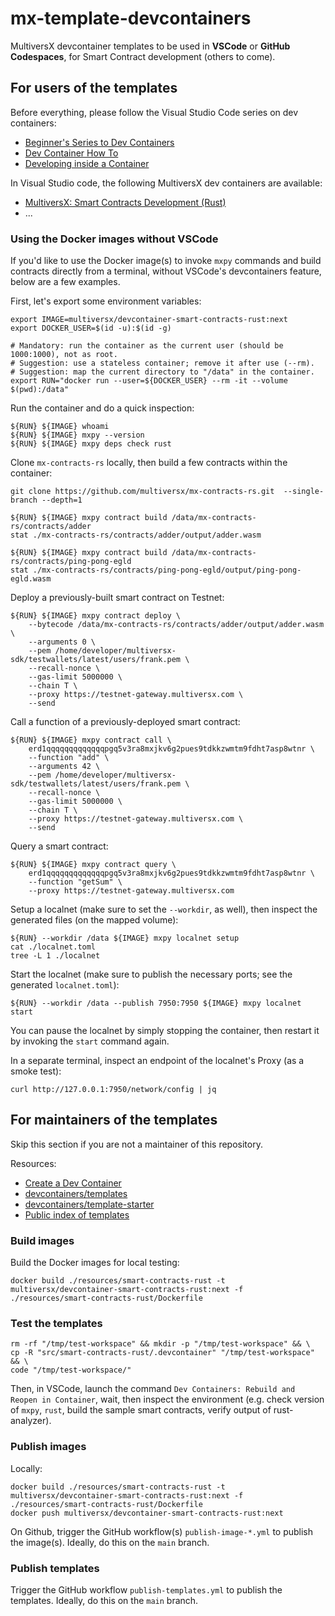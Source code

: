 # mx-template-devcontainers

MultiversX devcontainer templates to be used in **VSCode** or **GitHub Codespaces**, for Smart Contract development (others to come).

## For users of the templates

Before everything, please follow the Visual Studio Code series on dev containers:
 - [Beginner's Series to Dev Containers](https://youtube.com/playlist?list=PLj6YeMhvp2S5G_X6ZyMc8gfXPMFPg3O31)
 - [Dev Container How To](https://youtube.com/playlist?list=PLj6YeMhvp2S6GjVyDHTPp8tLOR0xLGLYb)
 - [Developing inside a Container](https://code.visualstudio.com/docs/devcontainers/containers)

In Visual Studio code, the following MultiversX dev containers are available:

 - [MultiversX: Smart Contracts Development (Rust)](src/smart-contracts-rust)
 - ...

### Using the Docker images without VSCode

If you'd like to use the Docker image(s) to invoke `mxpy` commands and build contracts directly from a terminal, without VSCode's devcontainers feature, below are a few examples.

First, let's export some environment variables:

```
export IMAGE=multiversx/devcontainer-smart-contracts-rust:next
export DOCKER_USER=$(id -u):$(id -g)

# Mandatory: run the container as the current user (should be 1000:1000), not as root.
# Suggestion: use a stateless container; remove it after use (--rm).
# Suggestion: map the current directory to "/data" in the container.
export RUN="docker run --user=${DOCKER_USER} --rm -it --volume $(pwd):/data"
```

Run the container and do a quick inspection:

```
${RUN} ${IMAGE} whoami
${RUN} ${IMAGE} mxpy --version
${RUN} ${IMAGE} mxpy deps check rust
```

Clone `mx-contracts-rs` locally, then build a few contracts within the container:

```
git clone https://github.com/multiversx/mx-contracts-rs.git  --single-branch --depth=1

${RUN} ${IMAGE} mxpy contract build /data/mx-contracts-rs/contracts/adder
stat ./mx-contracts-rs/contracts/adder/output/adder.wasm

${RUN} ${IMAGE} mxpy contract build /data/mx-contracts-rs/contracts/ping-pong-egld
stat ./mx-contracts-rs/contracts/ping-pong-egld/output/ping-pong-egld.wasm
```

Deploy a previously-built smart contract on Testnet:

```
${RUN} ${IMAGE} mxpy contract deploy \
    --bytecode /data/mx-contracts-rs/contracts/adder/output/adder.wasm \
    --arguments 0 \
    --pem /home/developer/multiversx-sdk/testwallets/latest/users/frank.pem \
    --recall-nonce \
    --gas-limit 5000000 \
    --chain T \
    --proxy https://testnet-gateway.multiversx.com \
    --send
```

Call a function of a previously-deployed smart contract:

```
${RUN} ${IMAGE} mxpy contract call \
    erd1qqqqqqqqqqqqqpgq5v3ra8mxjkv6g2pues9tdkkzwmtm9fdht7asp8wtnr \
    --function "add" \
    --arguments 42 \
    --pem /home/developer/multiversx-sdk/testwallets/latest/users/frank.pem \
    --recall-nonce \
    --gas-limit 5000000 \
    --chain T \
    --proxy https://testnet-gateway.multiversx.com \
    --send
```

Query a smart contract:

```
${RUN} ${IMAGE} mxpy contract query \
    erd1qqqqqqqqqqqqqpgq5v3ra8mxjkv6g2pues9tdkkzwmtm9fdht7asp8wtnr \
    --function "getSum" \
    --proxy https://testnet-gateway.multiversx.com
```

Setup a localnet (make sure to set the `--workdir`, as well), then inspect the generated files (on the mapped volume):

```
${RUN} --workdir /data ${IMAGE} mxpy localnet setup
cat ./localnet.toml
tree -L 1 ./localnet
```

Start the localnet (make sure to publish the necessary ports; see the generated `localnet.toml`):

```
${RUN} --workdir /data --publish 7950:7950 ${IMAGE} mxpy localnet start
```

You can pause the localnet by simply stopping the container, then restart it by invoking the `start` command again.

In a separate terminal, inspect an endpoint of the localnet's Proxy (as a smoke test):

```
curl http://127.0.0.1:7950/network/config | jq
```

## For maintainers of the templates

Skip this section if you are not a maintainer of this repository.

Resources:
 - [Create a Dev Container](https://code.visualstudio.com/docs/devcontainers/create-dev-container)
 - [devcontainers/templates](https://github.com/devcontainers/templates)
 - [devcontainers/template-starter](https://github.com/devcontainers/template-starter)
 - [Public index of templates](https://containers.dev/templates)


### Build images

Build the Docker images for local testing:

```
docker build ./resources/smart-contracts-rust -t multiversx/devcontainer-smart-contracts-rust:next -f ./resources/smart-contracts-rust/Dockerfile
```

### Test the templates

```
rm -rf "/tmp/test-workspace" && mkdir -p "/tmp/test-workspace" && \
cp -R "src/smart-contracts-rust/.devcontainer" "/tmp/test-workspace" && \
code "/tmp/test-workspace/"
```

Then, in VSCode, launch the command `Dev Containers: Rebuild and Reopen in Container`, wait, then inspect the environment (e.g. check version of `mxpy`, `rust`, build the sample smart contracts, verify output of rust-analyzer).

### Publish images

Locally:

```
docker build ./resources/smart-contracts-rust -t multiversx/devcontainer-smart-contracts-rust:next -f ./resources/smart-contracts-rust/Dockerfile
docker push multiversx/devcontainer-smart-contracts-rust:next
```

On Github, trigger the GitHub workflow(s) `publish-image-*.yml` to publish the image(s). Ideally, do this on the `main` branch.

### Publish templates

Trigger the GitHub workflow `publish-templates.yml` to publish the templates. Ideally, do this on the `main` branch.
